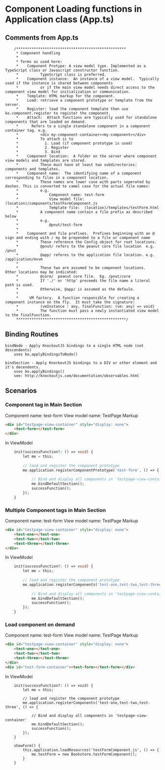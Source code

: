 # Component Loading functions in Application class (App.ts)

## Comments from App.ts
        /**************************************************
         * Component handling
         *
         * Terms as used here:
         *    Component Protype: A view model type. Implemented as a TypeScript class or Javascript constructor function.
         *          TypeScript class is preferred.
         *    Component instance:  An instance of a view model.  Typically used if the instance is shared between components
         *          or if the main view model needs direct access to the component view model for initialization or communication.
         *    Template: HTML markup for the component.
         *    Load: retrieve a component prototype or template from the server.
         *    Register: load the component template then use ko.component.register to register the component.
         *    Attach:  Attach functions are typically used for standalone components that are loaded on demand.
         *      Refers to a single standalone component in a component container tag. e.g.
         *          <div my-component-container><my-component></div>
         *          To attach is to
         *            1. Load (if component prototype is used)
         *            2. Register
         *            3. Bind
         *    Component location:  A folder on the server where component view models and templates are stored.
         *          These must have at least two subdirectories: components and templates.
         *    Component name:  The identifying name of a component corresponding to files in a component location.
         *          These names are lower case with parts seperated by dashes. This is converted to camel case for the actual file names:
         *          e.g.
         *              Component name: test-form
         *              View model file:  (location)/components/testFormComponent.js
         *              Template file:  (location)/templates/testForm.html
         *          A component name contain a file prefix as described below
         *          e.g.
         *              @pnut/test-form
         *
         *    Component and file prefixes.  Prefixes beginning with an @ sign and ending with / my be prepended to a file or component name
         *          These reference the Config object for root locations.
         *          @pnut/ refers to the peanut core file location  e.g.  /pnut
         *          @app/ referes to the application file location. e.g.  /application/mvvm
         *
         *          These two are assumed to be component locations.  Other locations may be indicated:
         *          @core/  peanut core file.  Eg. /pnut/core
         *          If './' or 'http' preceeds the file name a literal path is used.
         *          Otherwise, @app/ is assumed as the defaule.
         *
         *     VM factory.  A function responsible for creating a component instance on the fly.  It must take the signature:
         *          (vmInstance : any, finalFunction: (vm: any) => void)
         *          The function must pass a newly instantiated view model to the finalFunction.
         **************************************************/

## Binding Routines
    bindNode - Apply KnockoutJS bindings to a single HTML node (not descendents)
        uses ko.applyBindingsToNode()

    bindSection - Apply KnockoutJS bindings to a DIV or other element and it's decendents.
        uses ko.applyBindings()
        see: http://knockoutjs.com/documentation/observables.html
    
## Scenarios

### Component tag in Main Section
Component name: test-form
View model name: TestPage
Markup
```html
<div id="testpage-view-container" style="display: none">
    <test-form></test-form>
</div>
```

In ViewModel

```php
    init(successFunction?: () => void) {
        let me = this;
        
        // load and register the component prototype
        me.application.registerComponentPrototype('test-form', () => {
        
            // Bind and display all components in 'testpage-view-container'
            me.bindDefaultSection();
            successFunction();
        });
    }

```

### Multiple Component tags in Main Section
Component name: test-form
View model name: TestPage
Markup
```html
<div id="testpage-view-container" style="display: none">
    <test-one></test-one>
    <test-two></test-two>
    <test-three></test-three>
</div>
```

In ViewModel

```php
    init(successFunction?: () => void) {
        let me = this;
        
        // load and register the component prototype
        me.application.registerComponents('test-one,test-two,test-three', () => {
        
            // Bind and display all components in 'testpage-view-container'
            me.bindDefaultSection();
            successFunction();
        });
    }

```

### Load component on demand
Component name: test-form
View model name: TestPage
Markup
```html
<div id="testpage-view-container" style="display: none">
    <test-one></test-one>
    <test-two></test-two>
    <test-three></test-three>
</div>
<div id="test-form-container"><test-form></test-form></div>
```

In ViewModel

```
    init(successFunction?: () => void) {
        let me = this;
        
        // load and register the component prototype
        me.application.registerComponents('test-one,test-two,test-three', () => {
        
            // Bind and display all components in 'testpage-view-container'
            me.bindDefaultSection();
            successFunction();
        });
    }
    
    showForm() {
        this.application.loadResources('testFormComponent.js', () => {
            me.testForm = new Bookstore.testFormComponent();
        }
    }

```
